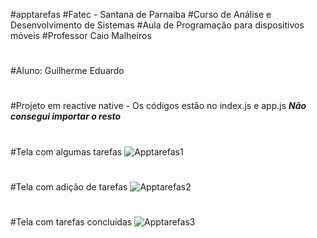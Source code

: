 #apptarefas
#Fatec - Santana de Parnaiba
#Curso de Análise e Desenvolvimento de Sistemas
#Aula de Programação para dispositivos móveis
#Professor Caio Malheiros
#
#Aluno: Guilherme Eduardo 
#
#Projeto em reactive native - Os códigos estão no index.js e app.js ***Não consegui importar o resto***
#
#Tela com algumas tarefas
![Apptarefas1](https://user-images.githubusercontent.com/26028278/161657275-28e03218-2c0b-45cf-baa5-0595e80655c8.jpeg)
#
#Tela com adição de tarefas
![Apptarefas2](https://user-images.githubusercontent.com/26028278/161657312-6d79f28b-38cf-4861-82ff-9cb325834529.jpeg)
#
#Tela com tarefas concluidas
![Apptarefas3](https://user-images.githubusercontent.com/26028278/161657331-8a4446c4-f72e-4e51-ae1a-19534c4ab419.jpeg)
